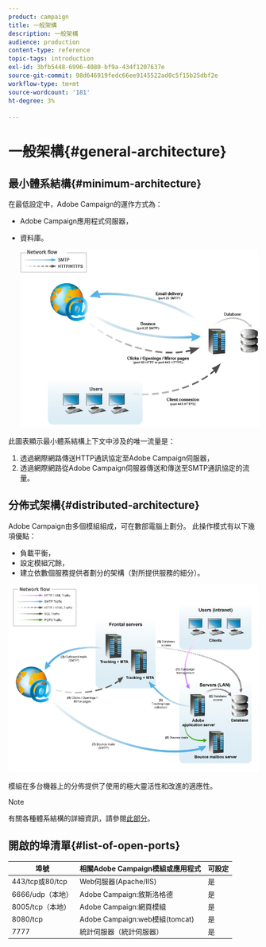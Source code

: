```yaml
---
product: campaign
title: 一般架構
description: 一般架構
audience: production
content-type: reference
topic-tags: introduction
exl-id: 3bfb5448-6996-4080-bf9a-434f1207637e
source-git-commit: 98d646919fedc66ee9145522ad0c5f15b25dbf2e
workflow-type: tm+mt
source-wordcount: '181'
ht-degree: 3%

---
```


# 一般架構{#general-architecture}

## 最小體系結構{#minimum-architecture}

在最低設定中，Adobe Campaign的運作方式為：

* Adobe Campaign應用程式伺服器，
* 資料庫。

   ![](assets/formation_exploitation.png)

此圖表顯示最小體系結構上下文中涉及的唯一流量是：

1. 透過網際網路傳送HTTP通訊協定至Adobe Campaign伺服器，
1. 透過網際網路從Adobe Campaign伺服器傳送和傳送至SMTP通訊協定的流量。

## 分佈式架構{#distributed-architecture}

Adobe Campaign由多個模組組成，可在數部電腦上劃分。 此操作模式有以下幾項優點：

* 負載平衡，
* 設定模組冗餘，
* 建立依數個服務提供者劃分的架構（對所提供服務的細分）。

![](assets/architecturerepartie.png)

模組在多台機器上的分佈提供了使用的極大靈活性和改進的適應性。

>[!NOTE]
>
>有關各種體系結構的詳細資訊，請參閱[此部分](../../installation/using/general-architecture.md)。

## 開啟的埠清單{#list-of-open-ports}

| 埠號 | 相關Adobe Campaign模組或應用程式 | 可設定 |
|---|---|---|
| 443/tcp或80/tcp | Web伺服器(Apache/IIS) | 是 |
| 6666/udp（本地） | Adobe Campaign:敘斯洛格德 | 是 |
| 8005/tcp（本地） | Adobe Campaign:網頁模組 | 是 |
| 8080/tcp | Adobe Campaign:web模組(tomcat) | 是 |
| 7777 | 統計伺服器（統計伺服器） | 是 |
